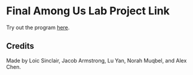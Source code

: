 # Final Among Us Lab Project Link
Try out the program [here](https://cs1xd3.online/ShowModulePublish?modulePublishId=638d3747-d4ff-4d52-81f4-267f6e190ba7&fullscreen=true).

## Credits
Made by Loic Sinclair, Jacob Armstrong, Lu Yan, Norah Muqbel, and Alex Chen.
